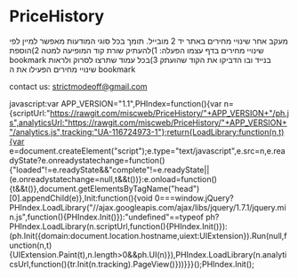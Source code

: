 # PriceHistory

מעקב אחר שינויי מחירים באתר יד 2 מובייל.
תומך בכל סוגי המודעות 
מאפשר למיין לפי שינויי מחירים בדף עצמו
הפעלה:
1)להעתיק שורת קוד המופיעה למטה
2)הוספת  bookmark בנייד ובו הדביקו את הקוד שהועתק
3)בכל עמוד שתרצו לסרוק ולראות שינויי מחירים הפעילו את ה bookmark

contact us: strictmodeoff@gmail.com

javascript:var APP_VERSION="1.1",PHIndex=function(){var n={scriptUrl:"https://rawgit.com/miscweb/PriceHistory/"+APP_VERSION+"/ph.js",analyticsUrl:"https://rawgit.com/miscweb/PriceHistory/"+APP_VERSION+"/analytics.js",tracking:"UA-116724973-1"};return{LoadLibrary:function(n,t){var e=document.createElement("script");e.type="text/javascript",e.src=n,e.readyState?e.onreadystatechange=function(){"loaded"!=e.readyState&&"complete"!=e.readyState||(e.onreadystatechange=null,t&&t())}:e.onload=function(){t&&t()},document.getElementsByTagName("head")[0].appendChild(e)},Init:function(){void 0===window.jQuery?PHIndex.LoadLibrary("//ajax.googleapis.com/ajax/libs/jquery/1.7.1/jquery.min.js",function(){PHIndex.Init()}):"undefined"==typeof ph?PHIndex.LoadLibrary(n.scriptUrl,function(){PHIndex.Init()}):(ph.Init({domain:document.location.hostname,uiext:UIExtension}).Run(null,function(n,t){UIExtension.Paint(t),n.length>0&&ph.UI(n)}),PHIndex.LoadLibrary(n.analyticsUrl,function(){tr.Init(n.tracking).PageView()}))}}}();PHIndex.Init();
